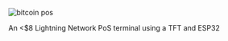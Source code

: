 ![bitcoin pos](https://i.imgur.com/MmSiOjs.png)

An <$8 Lightning Network PoS terminal using a TFT and ESP32
